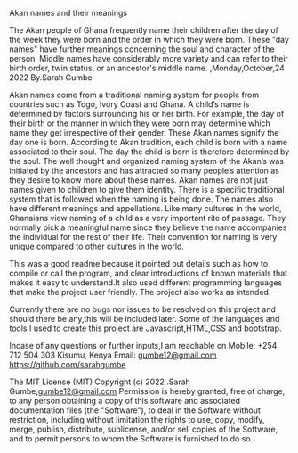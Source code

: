 Akan names and their meanings 

The Akan people of Ghana frequently name their children after the day of the week they were born and the order in which they were born. These "day names" have further meanings concerning the soul and character of the person. Middle names have considerably more variety and can refer to their birth order, twin status, or an ancestor's middle name. ,Monday,October,24 2022
By.Sarah Gumbe

Akan names come from a traditional naming system for people from countries such as Togo, Ivory Coast and Ghana. A child’s name is determined by factors surrounding his or her birth. For example, the day of their birth or the manner in which they were born may determine which name they get irrespective of their gender. These Akan names signify the day one is born. According to Akan tradition, each child is born with a name associated to their soul. The day the child is born is therefore determined by the soul. The well thought and organized naming system of the Akan’s was initiated by the ancestors and has attracted so many people’s attention as they desire to know more about these names. 
Akan names are not just names given to children to give them identity. There is a specific traditional system that is followed when the naming is being done. The names also have different meanings and appellations.
Like many cultures in the world, Ghanaians view naming of a child as a very important rite of passage. They normally pick a meaningful name since they believe the name accompanies the individual for the rest of their life. Their convention for naming is very unique compared to other cultures in the world. 
 
This was a good readme because it pointed out details such as how to compile or call the program, and clear introductions of known materials that makes it easy to understand.It also used different programming languages that make the project user friendly. The project also works as intended.

Currently there are no bugs nor issues to be resolved on this project and should there be any,this will be included later.
Some of the languages and tools I used to create this project are Javascript,HTML,CSS and bootstrap.

Incase of any questions or further inputs,I am reachable on
Mobile: +254 712 504 303
Kisumu, Kenya
Email: gumbe12@gmail.com
https://github.com/sarahgumbe

The MIT License (MIT)
Copyright (c) 2022 .Sarah Gumbe,gumbe12@gmail.com
Permission is hereby granted, free of charge, to any person obtaining a copy of this software and associated documentation files (the "Software"), to deal in the Software without restriction, including without limitation the rights to use, copy, modify, merge, publish, distribute, sublicense, and/or sell copies of the Software, and to permit persons to whom the Software is furnished to do so.

